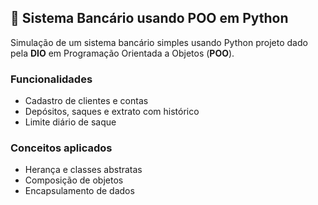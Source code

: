## 🏦 Sistema Bancário usando POO em Python

Simulação de um sistema bancário simples usando Python projeto dado pela __DIO__ em Programação Orientada a Objetos (__POO__).

### Funcionalidades
- Cadastro de clientes e contas
- Depósitos, saques e extrato com histórico
- Limite diário de saque

### Conceitos aplicados
- Herança e classes abstratas
- Composição de objetos
- Encapsulamento de dados
